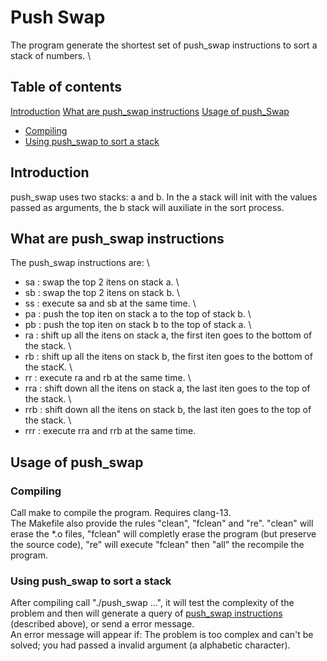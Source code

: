 # Push Swap

The program generate the shortest set of push_swap instructions to sort a stack
of numbers. \

## Table of contents

[Introduction](#introduction)
[What are push_swap instructions](#what-are-push_swap-instructions)
[Usage of push_Swap](#usage-of-push_swap)
 - [Compiling](#compiling)
 - [Using push_swap to sort a stack](#using-push_swap-to-sort-a-stack)

## Introduction

push_swap uses two stacks: a and b. In the a stack will init with the values
passed as arguments, the b stack will auxiliate in the sort process.

## What are push_swap instructions

The push_swap instructions are: \
 - sa : swap the top 2 itens on stack a. \
 - sb : swap the top 2 itens on stack b. \
 - ss : execute sa and sb at the same time. \
 - pa : push the top iten on stack a to the top of stack b. \
 - pb : push the top iten on stack b to the top of stack a. \
 - ra : shift up all the itens on stack a, the first iten goes to the bottom of 
the stack. \
 - rb : shift up all the itens on stack b, the first iten goes to the bottom of
the stacK. \
 - rr : execute ra and rb at the same time. \
 - rra : shift down all the itens on stack a, the last iten goes to the top of
the stack. \
 - rrb : shift down all the itens on stack b, the last iten goes to the top of
the stack. \
 - rrr : execute rra and rrb at the same time.

## Usage of push_swap

### Compiling

Call make to compile the program. Requires clang-13. \
The Makefile also provide the rules "clean", "fclean" and "re". "clean" will
erase the *.o files, "fclean" will completly erase the program (but preserve the
source code), "re" will execute "fclean" then "all" the recompile the program.

### Using push_swap to sort a stack

After compiling call "./push_swap <int> <int> ...", it will test the complexity
of the problem and then will generate a query of [push_swap instructions](#what-are-push_swap-instructions)
(described above), or send a error message. \
An error message will appear if: The problem is too complex and can't be solved;
you had passed a invalid argument (a alphabetic character).
